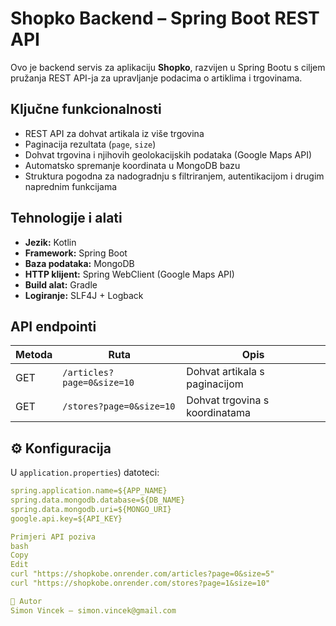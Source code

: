 # Shopko Backend – Spring Boot REST API

Ovo je backend servis za aplikaciju **Shopko**, razvijen u Spring Bootu s ciljem pružanja REST API-ja za upravljanje podacima o artiklima i trgovinama.

## Ključne funkcionalnosti

- REST API za dohvat artikala iz više trgovina
- Paginacija rezultata (`page`, `size`)
- Dohvat trgovina i njihovih geolokacijskih podataka (Google Maps API)
- Automatsko spremanje koordinata u MongoDB bazu
- Struktura pogodna za nadogradnju s filtriranjem, autentikacijom i drugim naprednim funkcijama

## Tehnologije i alati

- **Jezik:** Kotlin
- **Framework:** Spring Boot
- **Baza podataka:** MongoDB
- **HTTP klijent:** Spring WebClient (Google Maps API)
- **Build alat:** Gradle
- **Logiranje:** SLF4J + Logback

## API endpointi

| Metoda | Ruta                        | Opis                                  |
|--------|-----------------------------|---------------------------------------|
| GET    | `/articles?page=0&size=10`  | Dohvat artikala s paginacijom         |
| GET    | `/stores?page=0&size=10`    | Dohvat trgovina s koordinatama        |

## ⚙️ Konfiguracija

U `application.properties`) datoteci:

```yaml
spring.application.name=${APP_NAME}
spring.data.mongodb.database=${DB_NAME}
spring.data.mongodb.uri=${MONGO_URI}
google.api.key=${API_KEY}

Primjeri API poziva
bash
Copy
Edit
curl "https://shopkobe.onrender.com/articles?page=0&size=5"
curl "https://shopkobe.onrender.com/stores?page=1&size=10"

👤 Autor
Simon Vincek – simon.vincek@gmail.com
